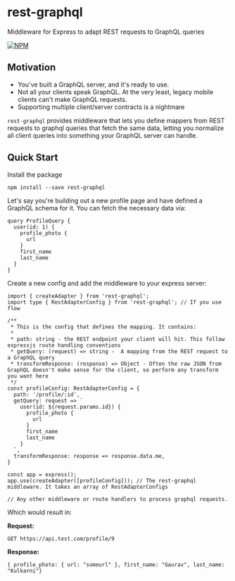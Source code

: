 # rest-graphql
Middleware for Express to adapt REST requests to GraphQL queries

[![NPM](https://nodei.co/npm/rest-graphql.png?downloads=true&downloadRank=true&stars=true)](https://nodei.co/npm/rest-graphql/)

## Motivation
- You've built a GraphQL server, and it's ready to use. 
- Not all your clients speak GraphQL. At the very least, legacy mobile clients can't make GraphQL requests. 
- Supporting multiple client/server contracts is a nightmare

`rest-graphql` provides middleware that lets you define mappers from REST requests to graphql queries that fetch the same data, letting you normalize all client queries into something your GraphQL server can handle.

## Quick Start
Install the package

`npm install --save rest-graphql`

Let's say you're building out a new profile page and have defined a GraphQL schema for it. You can fetch the necessary data via:
```
query ProfileQuery {
  user(id: 1) {
    profile_photo {
      url
    }
    first_name
    last_name
  }
}
```

Create a new config and add the middleware to your express server:
```
import { createAdapter } from 'rest-graphql';
import type { RestAdapterConfig } from 'rest-graphql'; // If you use flow

/**
 * This is the config that defines the mapping. It contains:
 *
 * path: string - the REST endpoint your client will hit. This follow expressjs route handling conventions
 * getQuery: (request) => string -  A mapping from the REST request to a GraphQL query
 * transformResponse: (response) => Object - Often the raw JSON from GraphQL doesn't make sense for the client, so perform any transform you want here
 */
const profileConfig: RestAdapterConfig = {
  path: '/profile/:id',
  getQuery: request => `
    user(id: ${request.params.id}) {
      profile_photo {
        url
      }
      first_name
      last_name
    }
  `,
  transformResponse: response => response.data.me,
}

const app = express();
app.use(createAdapter([profileConfig])); // The rest-graphql middleware. It takes an array of RestAdapterConfigs

// Any other middleware or route handlers to process graphql requests.
```

Which would result in:

**Request:**
```
GET https://api.test.com/profile/9
```

**Response:** 
```
{ profile_photo: { url: "someurl" }, first_name: "Gaurav", last_name: "Kulkarni"}
```

